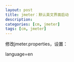 ```yaml
---
layout: post
title: jmeter：默认英文界面启动
description: 
categories: [cm, jmeter]
tags: [cm, jmeter]
---
```


修改jmeter.properties，设置：

language=en






